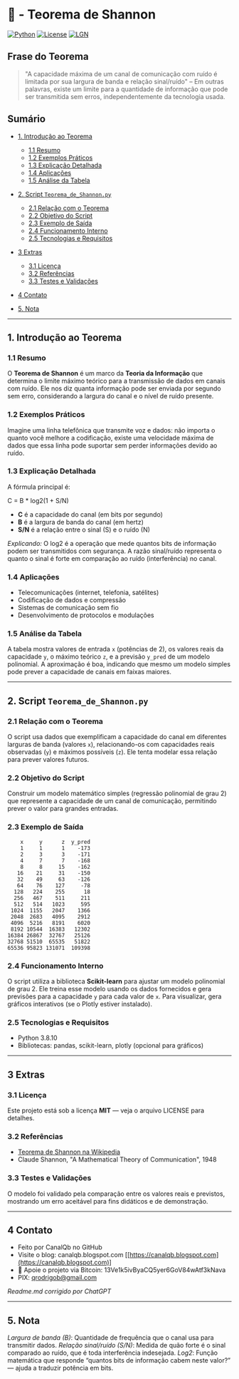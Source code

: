 # 📡 - Teorema de Shannon

[![Python](https://img.shields.io/badge/Python-3.7%2B-blue.svg)](https://www.python.org/)
[![License](https://img.shields.io/badge/license-MIT-green)](LICENSE)
[![LGN](https://img.shields.io/badge/Teorema-Lei%20dos%20Grandes%20Números-ff69b4.svg)](https://en.wikipedia.org/wiki/Law_of_large_numbers)

## Frase do Teorema

> "A capacidade máxima de um canal de comunicação com ruído é limitada por sua largura de banda e relação sinal/ruído" – Em outras palavras, existe um limite para a quantidade de informação que pode ser transmitida sem erros, independentemente da tecnologia usada.

## Sumário

* [1. Introdução ao Teorema](#1-introdução-ao-teorema)

  * [1.1 Resumo](#11-resumo)
  * [1.2 Exemplos Práticos](#12-exemplos-práticos)
  * [1.3 Explicação Detalhada](#13-explicação-detalhada)
  * [1.4 Aplicações](#14-aplicações)
  * [1.5 Análise da Tabela](#15-análise-da-tabela)
* [2. Script `Teorema_de_Shannon.py`](#2-script-teorema_de_shannonpy)

  * [2.1 Relação com o Teorema](#21-relação-com-o-teorema)
  * [2.2 Objetivo do Script](#22-objetivo-do-script)
  * [2.3 Exemplo de Saída](#23-exemplo-de-saída)
  * [2.4 Funcionamento Interno](#24-funcionamento-interno)
  * [2.5 Tecnologias e Requisitos](#25-tecnologias-e-requisitos)
* [3 Extras](#3-extras)

  * [3.1 Licença](#31-licença)
  * [3.2 Referências](#32-referencias)
  * [3.3 Testes e Validações](#33-testes-e-validações)
* [4 Contato](#4-contato)
* [5. Nota](#5-nota)

---

## 1. Introdução ao Teorema

### 1.1 Resumo

O **Teorema de Shannon** é um marco da **Teoria da Informação** que determina o limite máximo teórico para a transmissão de dados em canais com ruído. Ele nos diz quanta informação pode ser enviada por segundo sem erro, considerando a largura do canal e o nível de ruído presente.

### 1.2 Exemplos Práticos

Imagine uma linha telefônica que transmite voz e dados: não importa o quanto você melhore a codificação, existe uma velocidade máxima de dados que essa linha pode suportar sem perder informações devido ao ruído.

### 1.3 Explicação Detalhada

A fórmula principal é:

C = B \* log2(1 + S/N)

* **C** é a capacidade do canal (em bits por segundo)
* **B** é a largura de banda do canal (em hertz)
* **S/N** é a relação entre o sinal (S) e o ruído (N)

*Explicando:* O log2 é a operação que mede quantos bits de informação podem ser transmitidos com segurança. A razão sinal/ruído representa o quanto o sinal é forte em comparação ao ruído (interferência) no canal.

### 1.4 Aplicações

* Telecomunicações (internet, telefonia, satélites)
* Codificação de dados e compressão
* Sistemas de comunicação sem fio
* Desenvolvimento de protocolos e modulações

### 1.5 Análise da Tabela

A tabela mostra valores de entrada `x` (potências de 2), os valores reais da capacidade `y`, o máximo teórico `z`, e a previsão `y_pred` de um modelo polinomial. A aproximação é boa, indicando que mesmo um modelo simples pode prever a capacidade de canais em faixas maiores.

---

## 2. Script `Teorema_de_Shannon.py`

### 2.1 Relação com o Teorema

O script usa dados que exemplificam a capacidade do canal em diferentes larguras de banda (valores `x`), relacionando-os com capacidades reais observadas (`y`) e máximos possíveis (`z`). Ele tenta modelar essa relação para prever valores futuros.

### 2.2 Objetivo do Script

Construir um modelo matemático simples (regressão polinomial de grau 2) que represente a capacidade de um canal de comunicação, permitindo prever o valor para grandes entradas.

### 2.3 Exemplo de Saída

```
    x     y      z  y_pred
    1     1      1    -173
    2     3      3    -171
    4     7      7    -168
    8     8     15    -162
   16    21     31    -150
   32    49     63    -126
   64    76    127     -78
  128   224    255      18
  256   467    511     211
  512   514   1023     595
 1024  1155   2047    1366
 2048  2683   4095    2912
 4096  5216   8191    6020
 8192 10544  16383   12302
16384 26867  32767   25126
32768 51510  65535   51822
65536 95823 131071  109398
```

### 2.4 Funcionamento Interno

O script utiliza a biblioteca **Scikit-learn** para ajustar um modelo polinomial de grau 2. Ele treina esse modelo usando os dados fornecidos e gera previsões para a capacidade `y` para cada valor de `x`. Para visualizar, gera gráficos interativos (se o Plotly estiver instalado).

### 2.5 Tecnologias e Requisitos

* Python 3.8.10
* Bibliotecas: pandas, scikit-learn, plotly (opcional para gráficos)

---

## 3 Extras

### 3.1 Licença

Este projeto está sob a licença **MIT** — veja o arquivo LICENSE para detalhes.

### 3.2 Referências

* [Teorema de Shannon na Wikipedia](https://en.wikipedia.org/wiki/Shannon%E2%80%93Hartley_theorem)
* Claude Shannon, "A Mathematical Theory of Communication", 1948

### 3.3 Testes e Validações

O modelo foi validado pela comparação entre os valores reais e previstos, mostrando um erro aceitável para fins didáticos e de demonstração.

---

## 4 Contato

* Feito por CanalQb no GitHub
* Visite o blog: canalqb.blogspot.com \[[https://canalqb.blogspot.com](https://canalqb.blogspot.com)]
* 💸 Apoie o projeto via Bitcoin: 13Ve1k5ivByaCQ5yer6GoV84wAtf3kNava
* PIX: [qrodrigob@gmail.com](mailto:qrodrigob@gmail.com)

*Readme.md corrigido por ChatGPT*

---

## 5. Nota

*Largura de banda (B)*: Quantidade de frequência que o canal usa para transmitir dados.
*Relação sinal/ruído (S/N)*: Medida de quão forte é o sinal comparado ao ruído, que é toda interferência indesejada.
*Log2*: Função matemática que responde “quantos bits de informação cabem neste valor?” — ajuda a traduzir potência em bits.
